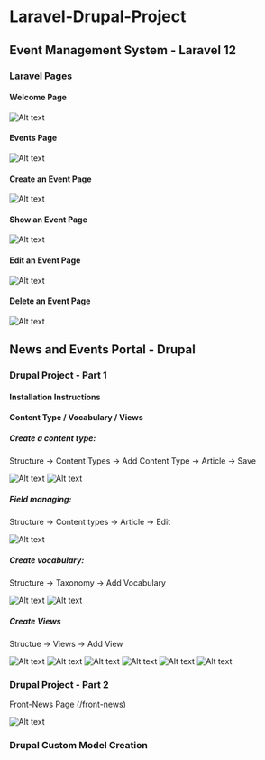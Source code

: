 # Laravel-Drupal-Project

## Event Management System - Laravel 12 
 
### Laravel Pages

#### Welcome Page
![Alt text](1.WelcomePage.PNG)


#### Events Page
![Alt text](2.EventsPage.PNG)


#### Create an Event Page
![Alt text](3.CreatePage.PNG)


#### Show an Event Page
![Alt text](4.ShowPage.PNG)



#### Edit an Event Page
![Alt text](5.EditPage.PNG)



#### Delete an Event Page
![Alt text](6.DeletePage.PNG)


## News and Events Portal - Drupal 

### Drupal Project - Part 1

#### Installation Instructions

#### Content Type / Vocabulary / Views


##### Create a content type:
Structure -> Content Types -> Add Content Type -> Article -> Save

![Alt text](ContentTypes1.PNG)
![Alt text](Content2.PNG)


##### Field managing:

Structure -> Content types -> Article -> Edit 


![Alt text](ManageFields.PNG)

##### Create vocabulary:

Structure -> Taxonomy -> Add Vocabulary

![Alt text](Vocabulary1.PNG)
![Alt text](Vocabulary2.PNG)


##### Create Views

Structue -> Views -> Add View 

![Alt text](Views1.PNG)
![Alt text](Views2.PNG)
![Alt text](Views3.PNG)
![Alt text](Views4.PNG)
![Alt text](Views5.PNG)
![Alt text](Views7.PNG)

### Drupal Project - Part 2

Front-News Page (/front-news)

![Alt text](front-news1.PNG)


### Drupal Custom Model Creation






















